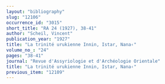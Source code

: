 ```yaml
---
layout: "bibliography"
slug: "12106"
occurrence_id: "3015"
short_title: "RA 24 (1927), 38-41"
author: "Scheil, Vincent"
publication_year: "1927"
title: "La trinité urukienne Innin, Istar, Nana‹"
volume_no_: "24"
pages: "38-41"
journal: "Revue d'Assyriologie et d'Archéologie Orientale"
title: "La trinité urukienne Innin, Istar, Nana‹"
previous_item: "12109"
---
```

